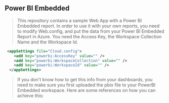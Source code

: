 ## Power BI Embedded ##

>This repository contains a sample Web App with a Power BI Embedded report.
>In order to use it with your own reports, you need to modify Web.config, and put the data from your Power BI Embedded Report in Azure. 
> You need the Access Key, the Workspace Collection Name and the Workspace Id.
```xml
 <appSettings file="Cloud.config">
    <add key="powerbi:AccessKey" value="" />
    <add key="powerbi:WorkspaceCollection" value="" />
    <add key="powerbi:WorkspaceId" value="" />
  </appSettings>
```
> If you don't know how to get this info from your dashboards, you need to make sure you first uploaded the pbix file to your PowerBI Embedded workspace. Here are some references on how you can achieve this:

> [Upload a local PBIX file using the import API]:(https://powerbi.microsoft.com/fr-fr/blog/upload-a-local-pbix-file-using-the-import-api/)
